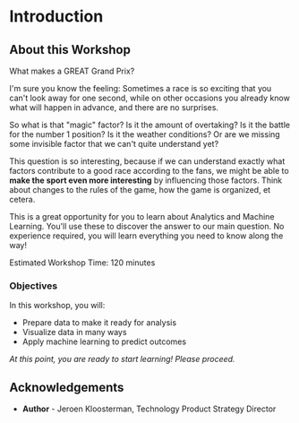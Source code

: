 # Introduction

<!--![Oracle Workshop](images/banner.png)-->

## About this Workshop

What makes a GREAT Grand Prix?

I'm sure you know the feeling: Sometimes a race is so exciting that you can't look away for one second, while on other occasions you already know what will happen in advance, and there are no surprises.

So what is that "magic" factor? Is it the amount of overtaking? Is it the battle for the number 1 position? Is it the weather conditions? Or are we missing some invisible factor that we can't quite understand yet?

This question is so interesting, because if we can understand exactly what factors contribute to a good race according to the fans, we might be able to **make the sport even more interesting** by influencing those factors. Think about changes to the rules of the game, how the game is organized, et cetera.

This is a great opportunity for you to learn about Analytics and Machine Learning. You'll use these to discover the answer to our main question. No experience required, you will learn everything you need to know along the way!

Estimated Workshop Time: 120 minutes

### Objectives
In this workshop, you will:
- Prepare data to make it ready for analysis
- Visualize data in many ways
- Apply machine learning to predict outcomes

_At this point, you are ready to start learning! Please proceed._

## **Acknowledgements**

- **Author** - Jeroen Kloosterman, Technology Product Strategy Director
